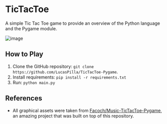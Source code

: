 # TicTacToe
A simple Tic Tac Toe game to provide an overview of the Python language and the Pygame module.

![image](https://github.com/user-attachments/assets/2c292520-9d0c-435a-bedb-16e496fc6706)

## How to Play
1. Clone the GitHub repository: `git clone https://github.com/LucasPilla/TicTacToe-Pygame`.
2. Install requirements: `pip install -r requirements.txt`
3. Run: `python main.py`

## References
- All graphical assets were taken from [Facoch/Music-TicTacToe-Pygame](https://github.com/Facoch/Music-TicTacToe-Pygame), an amazing project that was built on top of this repository.
